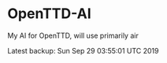 # OpenTTD-AI
My AI for OpenTTD, will use primarily air

Latest backup: Sun Sep 29 03:55:01 UTC 2019
